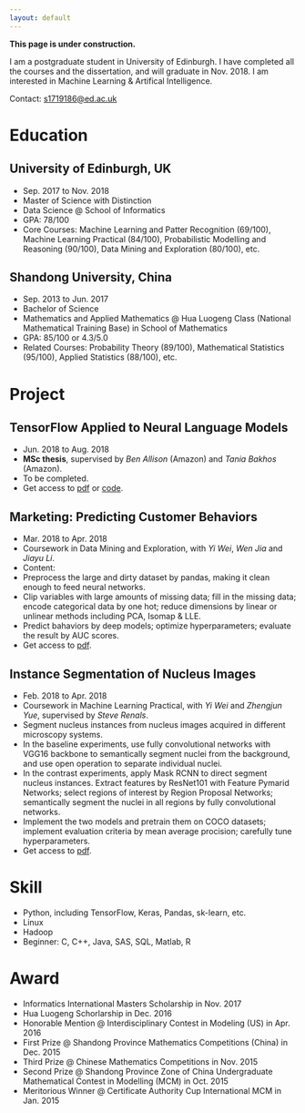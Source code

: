 ```yaml
---
layout: default
---
```


**This page is under construction.**

I am a postgraduate student in University of Edinburgh. I have completed all the courses and the dissertation, and will graduate in Nov. 2018. I am interested in Machine Learning & Artifical Intelligence.

Contact: s1719186@ed.ac.uk

# Education

## University of Edinburgh, UK
*   Sep. 2017 to Nov. 2018
*   Master of Science with Distinction
*   Data Science @ School of Informatics
*   GPA: 78/100
*   Core Courses: Machine Learning and Patter Recognition (69/100), Machine Learning Practical (84/100), Probabilistic Modelling and Reasoning (90/100), Data Mining and Exploration (80/100), etc.

## Shandong University, China
*   Sep. 2013 to Jun. 2017
*   Bachelor of Science
*   Mathematics and Applied Mathematics @ Hua Luogeng Class (National Mathematical Training Base) in School of Mathematics
*   GPA: 85/100 or 4.3/5.0
*   Related Courses: Probability Theory (89/100), Mathematical Statistics (95/100), Applied Statistics (88/100), etc.


# Project

## TensorFlow Applied to Neural Language Models
-    Jun. 2018 to Aug. 2018
-    **MSc thesis**, supervised by _Ben Allison_ (Amazon) and _Tania Bakhos_ (Amazon).
-    To be completed.
-    Get access to [pdf](./dissertation.pdf) or [code](https://github.com/dreamlh/MoStfmodels).

## Marketing: Predicting Customer Behaviors
-    Mar. 2018 to Apr. 2018
-    Coursework in Data Mining and Exploration, with _Yi Wei_, _Wen Jia_ and _Jiayu Li_.
-    Content:
  -    Preprocess the large and dirty dataset by pandas, making it clean enough to feed neural networks.
  -    Clip variables with large amounts of missing data; fill in the missing data; encode categorical data by one hot; reduce dimensions by linear or unlinear methods including PCA, Isomap & LLE.
  -    Predict bahaviors by deep models; optimize hyperparameters; evaluate the result by AUC scores.
-    Get access to [pdf](./DME_report.pdf).

## Instance Segmentation of Nucleus Images
-    Feb. 2018 to Apr. 2018
-    Coursework in Machine Learning Practical, with _Yi Wei_ and _Zhengjun Yue_, supervised by _Steve Renals_.
  -    Segment nucleus instances from nucleus images acquired in different microscopy systems.
  -    In the baseline experiments, use fully convolutional networks with VGG16 backbone to semantically segment nuclei from the background, and use open operation to separate individual nuclei.
  -    In the contrast experiments, apply Mask RCNN to direct segment nucleus instances. Extract features by ResNet101 with Feature Pymarid Networks; select regions of interest by Region Proposal Networks; semantically segment the nuclei in all regions by fully convolutional networks.
  -    Implement the two models and pretrain them on COCO datasets; implement evaluation criteria by mean average procision; carefully tune hyperparameters.
-    Get access to [pdf](./mlp-final-report.pdf).

# Skill
*    Python, including TensorFlow, Keras, Pandas, sk-learn, etc.
*    Linux
*    Hadoop
*    Beginner: C, C++, Java, SAS, SQL, Matlab, R

# Award
*    Informatics International Masters Scholarship in Nov. 2017
*    Hua Luogeng Schorlarship in Dec. 2016
*    Honorable Mention @ Interdisciplinary Contest in Modeling (US) in Apr. 2016
*    First Prize @ Shandong Province Mathematics Competitions (China) in Dec. 2015
*    Third Prize @ Chinese Mathematics Competitions in Nov. 2015
*    Second Prize @ Shandong Province Zone of China Undergraduate Mathematical Contest in Modelling (MCM) in Oct. 2015
*    Meritorious Winner @ Certificate Authority Cup International MCM in Jan. 2015
